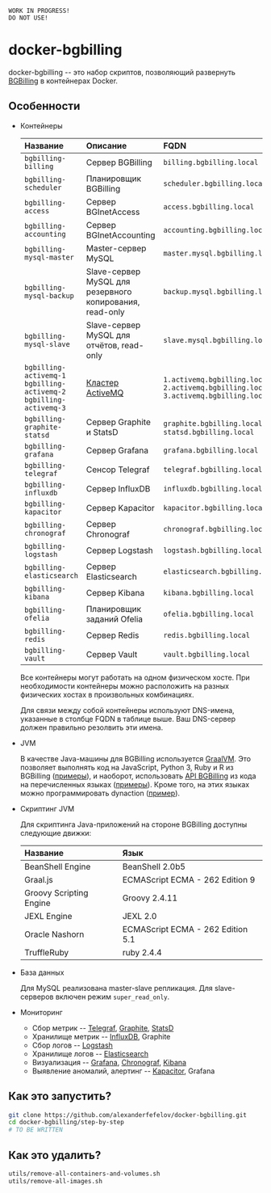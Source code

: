     WORK IN PROGRESS!
    DO NOT USE!

# docker-bgbilling

docker-bgbilling -- это набор скриптов, позволяющий развернуть [BGBilling](https://bgbilling.ru/) в контейнерах Docker.

## Особенности

* Контейнеры

    | Название | Описание | FQDN
    |:---------|:---------|:----
    | `bgbilling-billing`         | Сервер BGBilling | `billing.bgbilling.local`
    | `bgbilling-scheduler`       | Планировщик BGBilling | `scheduler.bgbilling.local`
    | `bgbilling-access`          | Сервер BGInetAccess | `access.bgbilling.local`
    | `bgbilling-accounting`      | Сервер BGInetAccounting | `accounting.bgbilling.local`
    | `bgbilling-mysql-master`    | Master-сервер MySQL | `master.mysql.bgbilling.local` 
    | `bgbilling-mysql-backup`    | Slave-сервер MySQL для резервного копирования, read-only | `backup.mysql.bgbilling.local`
    | `bgbilling-mysql-slave`     | Slave-сервер MySQL для отчётов, read-only | `slave.mysql.bgbilling.local`
    | `bgbilling-activemq-1`<br>`bgbilling-activemq-2`<br>`bgbilling-activemq-3` | [Кластер ActiveMQ](activemq/README.md) | `1.activemq.bgbilling.local`<br>`2.activemq.bgbilling.local`<br>`3.activemq.bgbilling.local`
    | `bgbilling-graphite-statsd` | Сервер Graphite и StatsD | `graphite.bgbilling.local`, `statsd.bgbilling.local`
    | `bgbilling-grafana`         | Сервер Grafana | `grafana.bgbilling.local`
    | `bgbilling-telegraf`        | Сенсор Telegraf | `telegraf.bgbilling.local`
    | `bgbilling-influxdb`        | Сервер InfluxDB | `influxdb.bgbilling.local`
    | `bgbilling-kapacitor`       | Сервер Kapacitor | `kapacitor.bgbilling.local`
    | `bgbilling-chronograf`      | Сервер Chronograf | `chronograf.bgbilling.local`
    | `bgbilling-logstash`        | Сервер Logstash | `logstash.bgbilling.local`
    | `bgbilling-elasticsearch`   | Сервер Elasticsearch | `elasticsearch.bgbilling.local`
    | `bgbilling-kibana`          | Сервер Kibana | `kibana.bgbilling.local`
    | `bgbilling-ofelia`          | Планировщик заданий Ofelia | `ofelia.bgbilling.local`
    | `bgbilling-redis`           | Сервер Redis | `redis.bgbilling.local`
    | `bgbilling-vault`           | Сервер Vault | `vault.bgbilling.local`
    
    Все контейнеры могут работать на одном физическом хосте. При необходимости контейнеры можно расположить
    на разных физических хостах в произвольных комбинациях.
    
    Для связи между собой контейнеры используют DNS-имена, указанные в столбце FQDN в таблице выше. Ваш DNS-сервер должен
    правильно резолвить эти имена.

* JVM

    В качестве Java-машины для BGBilling используется [GraalVM](https://www.graalvm.org/). Это позволяет выполнять код
    на JavaScript, Python 3, Ruby и R из BGBilling ([примеры](dyn/container/dyn/demo/polyglot)), и наоборот, использовать
    [API BGBilling](https://bgbilling.ru/v7.1/javadoc/index.html) из кода на перечисленных языках ([примеры](dyn/container/polyglot/demo/)).
    Кроме того, на этих языках можно программировать dynaction ([пример](dyn/container/dyn/demo/dynaction/Python.java)).

* Скриптинг JVM

    Для скриптинга Java-приложений на стороне BGBilling доступны следующие движки:

    | Название | Язык
    |:---------|:----
    | BeanShell Engine        | BeanShell 2.0b5
    | Graal.js                | ECMAScript ECMA - 262 Edition 9
    | Groovy Scripting Engine | Groovy 2.4.11
    | JEXL Engine             | JEXL 2.0
    | Oracle Nashorn          | ECMAScript ECMA - 262 Edition 5.1
    | TruffleRuby             | ruby 2.4.4

* База данных

    Для MySQL реализована master-slave репликация. Для slave-серверов включен режим `super_read_only`.

* Мониторинг

    * Сбор метрик -- [Telegraf](https://www.influxdata.com/time-series-platform/telegraf/), [Graphite](https://graphiteapp.org/), [StatsD](https://github.com/statsd/statsd)
    * Хранилище метрик -- [InfluxDB](https://www.influxdata.com/products/influxdb-overview/), Graphite
    * Сбор логов -- [Logstash](https://www.elastic.co/products/logstash)
    * Хранилище логов -- [Elasticsearch](https://www.elastic.co/products/elasticsearch)
    * Визуализация -- [Grafana](https://grafana.com/), [Chronograf](https://www.influxdata.com/time-series-platform/chronograf/), [Kibana](https://www.elastic.co/products/kibana)
    * Выявление аномалий, алертинг -- [Kapacitor](https://www.influxdata.com/time-series-platform/kapacitor/), Grafana

## Как это запустить?

```bash
git clone https://github.com/alexanderfefelov/docker-bgbilling.git
cd docker-bgbilling/step-by-step
# TO BE WRITTEN

```

## Как это удалить?

```bash
utils/remove-all-containers-and-volumes.sh
utils/remove-all-images.sh
```
